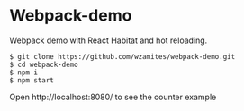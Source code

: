 # Webpack-demo
Webpack demo with React Habitat and hot reloading.

    $ git clone https://github.com/wzamites/webpack-demo.git
    $ cd webpack-demo
    $ npm i
    $ npm start
   Open http://localhost:8080/ to see the counter example

